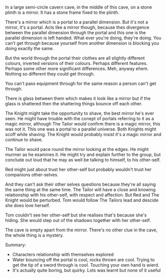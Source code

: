 In a large semi-circle cavern cave, in the middle of this cave, on a stone plinth is a mirror. It has a stone frame fixed to the plinth.

There's a mirror which is a portal to a parallel dimension. But it's not a mirror, it's a portal. Acts like a mirror though, because thes divergence between the parallel dimension through the portal and this one is the parallel dimension is left handed. What ever you're doing, they're doing. You can't get through because yourself from another dimension is blocking you doing exactly the same. 

But the world through the portal their clothes are all slightly different colours, inverted versions of their colours. Perhaps different features. Perhaps some other more significant differences. Meh, anyway ehem. Nothing so different they could get through.

You can't pass equipment through for the same reason a person can't get through.

There is glass between them which makes it look like a mirror but if the glass is shattered then the shattering things bounce off each other.

The Knight might take the opportunity to shave, the best mirror he's ever seen. He might have trouble with the conept of portals referring to it as a magic mirror, although The Tailor would confirm there is a magic mirror, this was not it. This one was a portal to a parallel universe. Both Knights might scoff while shaving. The Knight would probably insist it's a magic mirror and continue to shave.

The Tailor would pace round the mirror looking at the edges. He might murmer as he examines it. He might try and explain further to the group, but conclude out loud that he may as well be talking to himself, to his other-self. 

Red might just about trust her other-self but probably wouldn't trust her companions other-selves.

And they can't ask their other selves questions because they're all saying the same thing at the same time. The Tailor will have a close and knowing relationship with his other-self, with respect and affection. But Red and The Knight would be perturbed. Tom would follow The Tailors lead and descide she does love herself.

Tom couldn't see her other-self but she realises that's because she's hiding. She would step out of the shadows together with her other-self.

The cave is empty apart from the mirror. There's no other clue in the cave, the whole thing is a mystery.

Summary:
- Characters relationship with themselves explored
- Water bouncing off the portal is cool, rocks thrown are cool. Trying to get the tip of a sword through is cool. Touching your own hand is wierd.
- It's actually quite boring, but quirky. Lots was learnt but none of it useful
